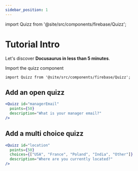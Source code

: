 ```yaml
---
sidebar_position: 1
---
```

import Quizz from '@site/src/components/firebase/Quizz';

# Tutorial Intro

Let's discover **Docusaurus in less than 5 minutes**.

Import the quizz component
```
import Quizz from '@site/src/components/firebase/Quizz';
```

## Add an open quizz
```jsx
<Quizz id="managerEmail"
  points={50}
  description="What is your manager email?"
/>
```

<Quizz id="managerEmail"
  points={50}
  description="What is your manager email?"
/>

## Add a multi choice quizz
```jsx
<Quizz id="location"
  points={50}
  choices={["USA", "France", "Poland", "India", "Other"]}
  description="Where are you currently located?"
/>
```

